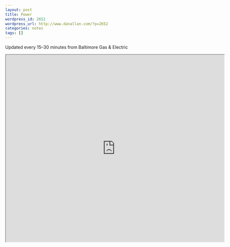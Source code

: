 ```yaml
---
layout: post
title: Power
wordpress_id: 2652
wordpress_url: http://www.danallan.com/?p=2652
categories: notes
tags: []
---
```


Updated every 15–30 minutes from Baltimore Gas & Electric
<iframe src="http://www.bge.com/customerservice/stormsoutages/currentoutages/OutageMap/BaltimoreCity.html" width="700" height="600"></iframe>
